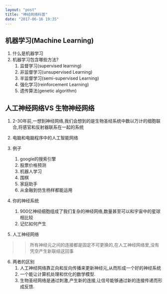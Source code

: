 ```yaml
---
layout: "post"
title: "神经网络科普"
date: "2017-06-16 19:35"
---
```


## 机器学习(Machine Learning)
1. 什么是机器学习
2. 机器学习包含哪些方法?
    1. 监督学习(supervised learning)
    2. 非监督学习(unsupervised Learning)
    3. 半监督学习(semi-supervised Learning)
    4. 强化学习(reinforcement Learning)
    5. 遗传算法(genetic algorithm)

## 人工神经网络VS 生物神经网络
1. 2-30年前,一想到神经网络,我们会想到的是生物圣经系统中数以万计的细胞联合,将感官和反射器联系在一起的系统
2. 电脑和电脑程序中的人工智能网络
3. 例子
    1. google的搜索引擎
    2. 股票价格预测
    3. 机器人学习
    4. 围棋
    5. 家庭助手
    6. 从金融到仿生杨样都能运用

4. 你的神经系统
    1. 900亿神经细胞组成了我们复杂的神经网络,数量甚至可以和宇宙中的星球相比较
    2. 记忆如何产生

5. 人工神经网络
>> 所有神经元之间的连接都是固定不可更换的,在人工神经网络里,没有凭空产生新联结这回事
6. 两者的区别
    1. 人工神经网络靠正向和反向传播来更新神经元,从而形成一个好的神经系统
    2. 一个能让计算机处理和优化的数学模型.
    3. 生物圣经网络是通过刺激,产生新的连接,让信号能够通过新的连接传递而形成反馈.
    